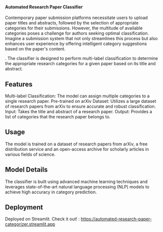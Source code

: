 #### Automated Research Paper Classifier

Contemporary paper submission platforms necessitate users to upload paper titles and abstracts, followed by the selection of appropriate categories for their submissions. However, the multitude of available categories poses a challenge for authors seeking optimal classification. Imagine a submission system that not only streamlines this process but also enhances user experience by offering intelligent category suggestions based on the paper's content.


. The classifier is designed to perform multi-label classification to determine the appropriate research categories for a given paper based on its title and abstract.

## Features

Multi-label Classification: The model can assign multiple categories to a single research paper.
Pre-trained on arXiv Dataset: Utilizes a large dataset of research papers from arXiv to ensure accurate and robust classification.
Input: Takes the title and abstract of a research paper.
Output: Provides a list of categories that the research paper belongs to.


## Usage

The model is trained on a dataset of research papers from arXiv, a free distribution service and an open-access archive for scholarly articles in various fields of science.

## Model Details

The classifier is built using advanced machine learning techniques and leverages state-of-the-art natural language processing (NLP) models to achieve high accuracy in category prediction.


## Deployment

Deployed on Streamlit. Check it out! : https://automated-research-paper-categorizer.streamlit.app
